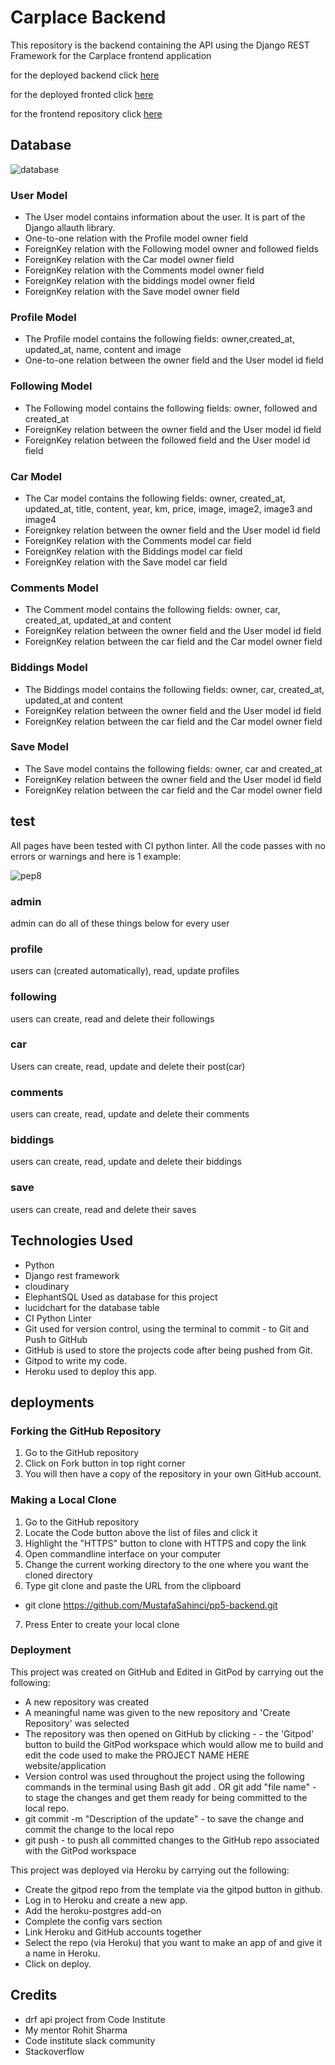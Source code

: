 # Carplace Backend
This repository is the backend containing the API using the Django REST Framework for the Carplace frontend application

for the deployed backend click [here](https://backend-pp5.herokuapp.com/)

for the deployed fronted click [here](https://frontend-pp5.herokuapp.com/)

for the frontend repository click [here](https://github.com/MustafaSahinci/pp5-frontend)

## Database
![database](assets/database.png)
### User Model
- The User model contains information about the user. It is part of the Django allauth library.
- One-to-one relation with the Profile model owner field
- ForeignKey relation with the Following model owner and followed fields
- ForeignKey relation with the Car model owner field
- ForeignKey relation with the Comments model owner field
- ForeignKey relation with the biddings model owner field
- ForeignKey relation with the Save model owner field

### Profile Model
- The Profile model contains the following fields: owner,created_at, updated_at, name, content and image
- One-to-one relation between the owner field and the User model id field

### Following Model
- The Following model contains the following fields: owner, followed and created_at
- ForeignKey relation between the owner field and the User model id field
- ForeignKey relation between the followed field and the User model id field

### Car Model
- The Car model contains the following fields: owner, created_at, updated_at, title, content, year, km, price, image, image2, image3 and image4
- Foreignkey relation between the owner field and the User model id field
- ForeignKey relation with the Comments model car field
- ForeignKey relation with the Biddings model car field
- ForeignKey relation with the Save model car field

### Comments Model
- The Comment model contains the following fields: owner, car, created_at, updated_at and content
- ForeignKey relation between the owner field and the User model id field
- ForeignKey relation between the car field and the Car model owner field

### Biddings Model
- The Biddings model contains the following fields: owner, car, created_at, updated_at and content
- ForeignKey relation between the owner field and the User model id field
- ForeignKey relation between the car field and the Car model owner field

### Save Model
- The Save model contains the following fields: owner, car and created_at
- ForeignKey relation between the owner field and the User model id field
- ForeignKey relation between the car field and the Car model owner field

## test
All pages have been tested with CI python linter. All the code passes with no errors or warnings and here is 1 example:

![pep8](assets/pep8.png)
### admin
admin can do all of these things below for every user
### profile
users can (created automatically), read, update profiles
### following
users can create, read and delete their followings
### car
Users can create, read, update and delete their post(car)
### comments
users can create, read, update and delete their comments
### biddings
users can create, read, update and delete their biddings
### save
users can create, read and delete their saves



## Technologies Used
- Python
- Django rest framework
- cloudinary
- ElephantSQL Used as database for this project
- lucidchart for the database table
- CI Python Linter
- Git used for version control, using the terminal to commit - to Git and Push to GitHub
- GitHub is used to store the projects code after being pushed from Git.
- Gitpod to write my code.
- Heroku used to deploy this app.

## deployments
### Forking the GitHub Repository
1. Go to the GitHub repository
2. Click on Fork button in top right corner
3. You will then have a copy of the repository in your own GitHub account.

### Making a Local Clone
1. Go to the GitHub repository
2. Locate the Code button above the list of files and click it
3. Highlight the "HTTPS" button to clone with HTTPS and copy the link
4. Open commandline interface on your computer
5. Change the current working directory to the one where you want the cloned directory
6. Type git clone and paste the URL from the clipboard

- git clone https://github.com/MustafaSahinci/pp5-backend.git

7. Press Enter to create your local clone

### Deployment

This project was created on GitHub and Edited in GitPod by carrying out the following:

- A new repository was created
- A meaningful name was given to the new repository and 'Create Repository' was selected
- The repository was then opened on GitHub by clicking - - the 'Gitpod' button to build the GitPod workspace which would allow me to build and edit the code used to make the PROJECT NAME HERE website/application
- Version control was used throughout the project using the following commands in the terminal using Bash
git add . OR git add "file name" - to stage the changes and get them ready for being committed to the local repo.
- git commit -m "Description of the update" - to save the change and commit the change to the local repo
- git push - to push all committed changes to the GitHub repo associated with the GitPod workspace

This project was deployed via Heroku by carrying out the following:

- Create the gitpod repo from the template via the gitpod button in github.
- Log in to Heroku and create a new app.
- Add the heroku-postgres add-on
- Complete the config vars section
- Link Heroku and GitHub accounts together
- Select the repo (via Heroku) that you want to make an app of and give it a name in Heroku.
- Click on deploy.

## Credits
- drf api project from Code Institute
- My mentor Rohit Sharma
- Code institute slack community
- Stackoverflow
